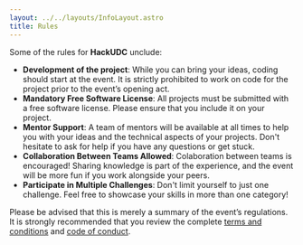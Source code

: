 ```yaml
---
layout: ../../layouts/InfoLayout.astro
title: Rules
---
```


Some of the rules for **HackUDC** unclude:

- **Development of the project**: While you can bring your ideas, coding should start at the event. It is strictly prohibited to work on code for the project prior to the event’s opening act.
- **Mandatory Free Software License**: All projects must be submitted with a free software license. Please ensure that you include it on your project.
- **Mentor Support**: A team of mentors will be available at all times to help you with your ideas and the technical aspects of your projects. Don't hesitate to ask for help if you have any questions or get stuck.
- **Collaboration Between Teams Allowed**: Colaboration between teams is encouraged! Sharing knowledge is part of the experience, and the event will be more fun if you work alongside your peers.
- **Participate in Multiple Challenges**: Don't limit yourself to just one challenge. Feel free to showcase your skills in more than one category!

Please be advised that this is merely a summary of the event’s regulations. It is strongly recommended that you review the complete [terms and conditions](/../terms) and [code of conduct](/../conduct).
